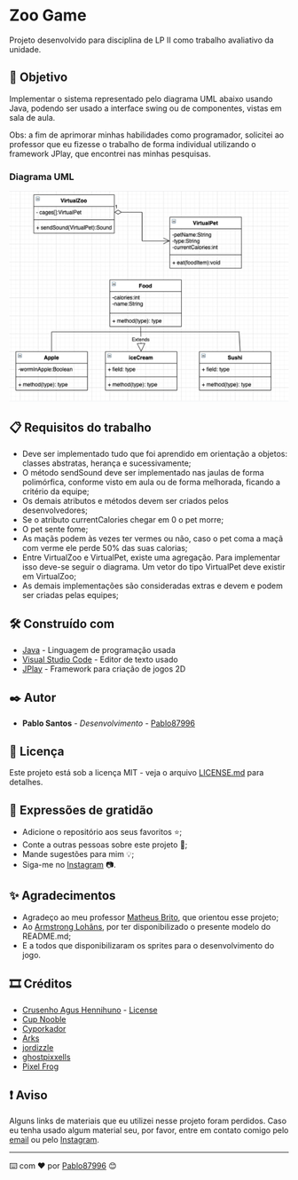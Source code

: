# Zoo Game

Projeto desenvolvido para disciplina de LP II como trabalho avaliativo da unidade.

## 🚀 Objetivo
Implementar o sistema representado pelo diagrama UML abaixo usando Java, podendo ser usado a interface swing ou de componentes, vistas em sala de aula.

Obs: a fim de aprimorar minhas habilidades como programador, solicitei ao professor que eu fizesse o trabalho de forma individual utilizando o framework JPlay, que encontrei nas minhas pesquisas.

### Diagrama UML
![Diagrama UML do sistema](https://github.com/Pablo87996/Zoo_Game/blob/194099e6bf48c9ab90b557ccfc9d15447bc1aea9/Diagrama%20UML.png)

## 📋 Requisitos do trabalho

* Deve ser implementado tudo que foi aprendido em orientação a objetos: classes abstratas, herança e sucessivamente;
* O método sendSound deve ser implementado nas jaulas de forma polimórfica, conforme visto em aula ou de forma melhorada, ficando a critério da equipe;
* Os demais atributos e métodos devem ser criados pelos desenvolvedores;
* Se o atributo currentCalories chegar em 0 o pet morre;
* O pet sente fome;
* As maçãs podem às vezes ter vermes ou não, caso o pet coma a maçã com verme ele perde 50% das suas calorias;
* Entre VirtualZoo e VirtualPet, existe uma agregação. Para implementar isso deve-se seguir o diagrama. Um vetor do tipo VirtualPet deve existir em VirtualZoo; 
* As demais implementações são consideradas extras e devem e podem ser criadas pelas equipes;

## 🛠️ Construído com

* [Java](https://www.java.com/) - Linguagem de programação usada
* [Visual Studio Code](https://code.visualstudio.com/) - Editor de texto usado
* [JPlay](http://www2.ic.uff.br/jplay/index.html) - Framework para criação de jogos 2D

## ✒️ Autor

* **Pablo Santos** - *Desenvolvimento* - [Pablo87996](https://github.com/Pablo87996)

## 📄 Licença

Este projeto está sob a licença MIT - veja o arquivo [LICENSE.md](https://github.com/Pablo87996/Zoo_Game/blob/main/LICENSE) para detalhes.

## 🎁 Expressões de gratidão

* Adicione o repositório aos seus favoritos ⭐;
* Conte a outras pessoas sobre este projeto 📢;
* Mande sugestões para mim 💡;
* Siga-me no [Instagram](https://www.instagram.com/space_01_official/) 📷.

## ✨ Agradecimentos

* Agradeço ao meu professor [Matheus Brito](https://github.com/matheus-brito-dev), que orientou esse projeto;
* Ao [Armstrong Lohãns](https://github.com/lohhans), por ter disponibilizado o presente modelo do README.md;
* E a todos que disponibilizaram os sprites para o desenvolvimento do jogo.

## 🎞 Créditos

* [Crusenho Agus Hennihuno](https://crusenho.itch.io) - [License](https://creativecommons.org/licenses/by-nd/4.0/)
* [Cup Nooble](https://cupnooble.itch.io/)
* [Cyporkador](https://cypor.itch.io/)
* [Arks](https://twitter.com/ScissorMarks)
* [jordizzle](https://jordizzle.itch.io/)
* [ghostpixxells](https://ghostpixxells.itch.io/)
* [Pixel Frog](https://pixelfrog-assets.itch.io/)

## ❗ Aviso

Alguns links de materiais que eu utilizei nesse projeto foram perdidos. Caso eu tenha usado algum material seu, por favor, entre em contato comigo pelo [email](mailto:spaceprojects01@gmail.com) ou pelo [Instagram](https://www.instagram.com/space_01_official/).

---
⌨️ com ❤️ por [Pablo87996](https://github.com/Pablo87996) 😊
